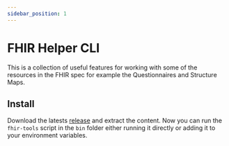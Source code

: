 ```yaml
---
sidebar_position: 1
---
```


# FHIR Helper CLI

This is a collection of useful features for working with some of the resources in the FHIR spec for example the Questionnaires and Structure Maps.

## Install
Download the latests [release](https://github.com/d-tree-org/Fhir-Helpers-Extension/releases) and extract the content. 
Now you can run the `fhir-tools` script in the `bin` folder either running it directly or adding it to your environment variables.